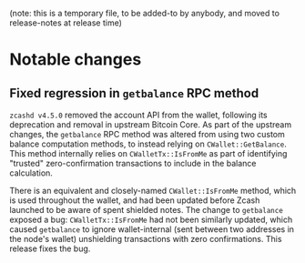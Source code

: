 (note: this is a temporary file, to be added-to by anybody, and moved to
release-notes at release time)

Notable changes
===============

Fixed regression in `getbalance` RPC method
-------------------------------------------

`zcashd v4.5.0` removed the account API from the wallet, following its
deprecation and removal in upstream Bitcoin Core. As part of the upstream
changes, the `getbalance` RPC method was altered from using two custom balance
computation methods, to instead relying on `CWallet::GetBalance`. This method
internally relies on `CWalletTx::IsFromMe` as part of identifying "trusted"
zero-confirmation transactions to include in the balance calculation.

There is an equivalent and closely-named `CWallet::IsFromMe` method, which is
used throughout the wallet, and had been updated before Zcash launched to be
aware of spent shielded notes. The change to `getbalance` exposed a bug:
`CWalletTx::IsFromMe` had not been similarly updated, which caused `getbalance`
to ignore wallet-internal (sent between two addresses in the node's wallet)
unshielding transactions with zero confirmations. This release fixes the bug.
